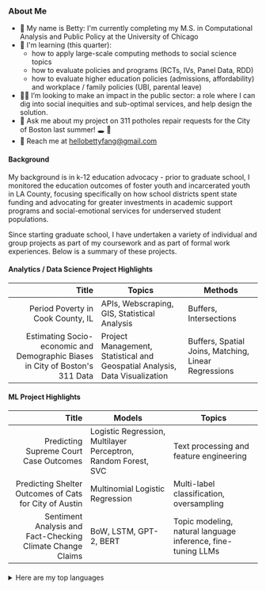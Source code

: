 ### About Me 

- 🔭 My name is Betty: I'm currently completing my M.S. in Computational Analysis and Public Policy at the University of Chicago
- 🌱 I'm learning (this quarter):
  - how to apply large-scale computing methods to social science topics
  - how to evaluate policies and programs (RCTs, IVs, Panel Data, RDD)
  - how to evaluate higher education policies (admissions, affordability) and workplace / family policies (UBI, parental leave)
- 🕵️‍♀️ I’m looking to make an impact in the public sector: a role where I can dig into social inequities and sub-optimal services, and help design the solution.
- 💬 Ask me about my project on 311 potholes repair requests for the City of Boston last summer! 🕳️ 🚙
- 📮 Reach me at hellobettyfang@gmail.com


#### Background
My background is in k-12 education advocacy - prior to graduate school, I monitored the education outcomes of foster youth and incarcerated youth in LA County, focusing specifically on how school districts spent state funding and advocating for greater investments in academic support programs and social-emotional services for underserved student populations.

Since starting graduate school, I have undertaken a variety of individual and group projects as part of my coursework and as part of formal work experiences. Below is a summary of these projects.

#### Analytics / Data Science Project Highlights
| Title                                                      | Topics                          | Methods                                       |
|-----------------------------------------------------------:|---------------------------------| -------------------------------               |
| Period Poverty in Cook County, IL                          | APIs, Webscraping, GIS, Statistical Analysis     | Buffers, Intersections
| Estimating Socio-economic and Demographic Biases in City of Boston's 311 Data | Project Management, Statistical and Geospatial Analysis, Data Visualization | Buffers, Spatial Joins, Matching, Linear Regressions        |

#### ML Project Highlights

| Title                                                      | Models                          | Topics                                        |
|-----------------------------------------------------------:|---------------------------------| -------------------------------               |
| Predicting Supreme Court Case Outcomes                     | Logistic Regression, Multilayer Perceptron, Random Forest, SVC                | Text processing and feature engineering       |
| Predicting Shelter Outcomes of Cats for City of Austin     | Multinomial Logistic Regression | Multi-label classification, oversampling      |
| Sentiment Analysis and Fact-Checking Climate Change Claims | BoW, LSTM, GPT-2, BERT          | Topic modeling, natural language inference, fine-tuning LLMs  |


####
<details>
<summary>Here are my top languages</summary>
| Rank | Languages |
|-----:|-----------|
|     1| Python|
|     2| SQL  |
|     3| Go    |

</details>
